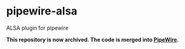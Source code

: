 # pipewire-alsa
ALSA plugin for pipewire

**This repository is now archived. The code is merged into
[PipeWire](https://gitlab.freedesktop.org/pipewire/pipewire).**
